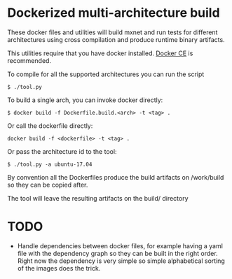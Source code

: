 # Dockerized multi-architecture build

These docker files and utilities will build mxnet and run tests for different architectures using cross compilation and produce
runtime binary artifacts.

This utilities require that you have docker installed. [Docker CE](https://docs.docker.com/engine/installation/linux/docker-ce/ubuntu/#install-docker) is recommended.


To compile for all the supported architectures you can run the script
```
$ ./tool.py
```

To build a single arch, you can invoke docker directly:

```
$ docker build -f Dockerfile.build.<arch> -t <tag> .
```

Or call the dockerfile directly:

```
docker build -f <dockerfile> -t <tag> .
```

Or pass the architecture id to the tool:
```
$ ./tool.py -a ubuntu-17.04
```

By convention all the Dockerfiles produce the build artifacts on /work/build so they can be copied
after.


The tool will leave the resulting artifacts on the build/ directory

# TODO

- Handle dependencies between docker files, for example having a yaml file with the dependency graph
  so they can be built in the right order. Right now the dependency is very simple so simple
  alphabetical sorting of the images does the trick.

